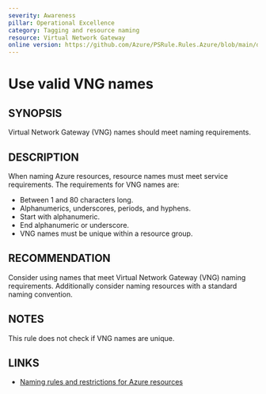 ```yaml
---
severity: Awareness
pillar: Operational Excellence
category: Tagging and resource naming
resource: Virtual Network Gateway
online version: https://github.com/Azure/PSRule.Rules.Azure/blob/main/docs/en/rules/Azure.VNG.Name.md
---
```


# Use valid VNG names

## SYNOPSIS

Virtual Network Gateway (VNG) names should meet naming requirements.

## DESCRIPTION

When naming Azure resources, resource names must meet service requirements.
The requirements for VNG names are:

- Between 1 and 80 characters long.
- Alphanumerics, underscores, periods, and hyphens.
- Start with alphanumeric.
- End alphanumeric or underscore.
- VNG names must be unique within a resource group.

## RECOMMENDATION

Consider using names that meet Virtual Network Gateway (VNG) naming requirements.
Additionally consider naming resources with a standard naming convention.

## NOTES

This rule does not check if VNG names are unique.

## LINKS

- [Naming rules and restrictions for Azure resources](https://docs.microsoft.com/en-us/azure/azure-resource-manager/management/resource-name-rules)
